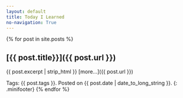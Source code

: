 ```yaml
---
layout: default
title: Today I Learned
no-navigation: True
---
```


<script type="text/javascript" async src="https://cdnjs.cloudflare.com/ajax/libs/mathjax/2.7.2/MathJax.js?config=TeX-MML-AM_CHTML">
</script>

{% for post in site.posts %}
## [{{ post.title}}]({{ post.url }})
{{ post.excerpt | strip_html }} [more...]({{ post.url }})

Tags: {{ post.tags }}.
Posted on {{ post.date | date_to_long_string }}.
{: .minifooter}
{% endfor %}
